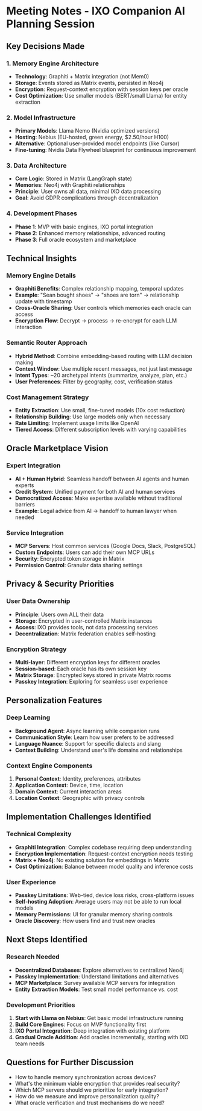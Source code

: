 # Meeting Notes - IXO Companion AI Planning Session

## Key Decisions Made

### 1. Memory Engine Architecture

- **Technology**: Graphiti + Matrix integration (not Mem0)
- **Storage**: Events stored as Matrix events, persisted in Neo4j
- **Encryption**: Request-context encryption with session keys per oracle
- **Cost Optimization**: Use smaller models (BERT/small Llama) for entity extraction

### 2. Model Infrastructure

- **Primary Models**: Llama Nemo (Nvidia optimized versions)
- **Hosting**: Nebius (EU-hosted, green energy, $2.50/hour H100)
- **Alternative**: Optional user-provided model endpoints (like Cursor)
- **Fine-tuning**: Nvidia Data Flywheel blueprint for continuous improvement

### 3. Data Architecture

- **Core Logic**: Stored in Matrix (LangGraph state)
- **Memories**: Neo4j with Graphiti relationships
- **Principle**: User owns all data, minimal IXO data processing
- **Goal**: Avoid GDPR complications through decentralization

### 4. Development Phases

- **Phase 1**: MVP with basic engines, IXO portal integration
- **Phase 2**: Enhanced memory relationships, advanced routing
- **Phase 3**: Full oracle ecosystem and marketplace

## Technical Insights

### Memory Engine Details

- **Graphiti Benefits**: Complex relationship mapping, temporal updates
- **Example**: "Sean bought shoes" → "shoes are torn" → relationship update with timestamp
- **Cross-Oracle Sharing**: User controls which memories each oracle can access
- **Encryption Flow**: Decrypt → process → re-encrypt for each LLM interaction

### Semantic Router Approach

- **Hybrid Method**: Combine embedding-based routing with LLM decision making
- **Context Window**: Use multiple recent messages, not just last message
- **Intent Types**: ~20 archetypal intents (summarize, analyze, plan, etc.)
- **User Preferences**: Filter by geography, cost, verification status

### Cost Management Strategy

- **Entity Extraction**: Use small, fine-tuned models (10x cost reduction)
- **Relationship Building**: Use large models only when necessary
- **Rate Limiting**: Implement usage limits like OpenAI
- **Tiered Access**: Different subscription levels with varying capabilities

## Oracle Marketplace Vision

### Expert Integration

- **AI + Human Hybrid**: Seamless handoff between AI agents and human experts
- **Credit System**: Unified payment for both AI and human services
- **Democratized Access**: Make expertise available without traditional barriers
- **Example**: Legal advice from AI → handoff to human lawyer when needed

### Service Integration

- **MCP Servers**: Host common services (Google Docs, Slack, PostgreSQL)
- **Custom Endpoints**: Users can add their own MCP URLs
- **Security**: Encrypted token storage in Matrix
- **Permission Control**: Granular data sharing settings

## Privacy & Security Priorities

### User Data Ownership

- **Principle**: Users own ALL their data
- **Storage**: Encrypted in user-controlled Matrix instances
- **Access**: IXO provides tools, not data processing services
- **Decentralization**: Matrix federation enables self-hosting

### Encryption Strategy

- **Multi-layer**: Different encryption keys for different oracles
- **Session-based**: Each oracle has its own session key
- **Matrix Storage**: Encrypted keys stored in private Matrix rooms
- **Passkey Integration**: Exploring for seamless user experience

## Personalization Features

### Deep Learning

- **Background Agent**: Async learning while companion runs
- **Communication Style**: Learn how user prefers to be addressed
- **Language Nuance**: Support for specific dialects and slang
- **Context Building**: Understand user's life domains and relationships

### Context Engine Components

1. **Personal Context**: Identity, preferences, attributes
2. **Application Context**: Device, time, location
3. **Domain Context**: Current interaction areas
4. **Location Context**: Geographic with privacy controls

## Implementation Challenges Identified

### Technical Complexity

- **Graphiti Integration**: Complex codebase requiring deep understanding
- **Encryption Implementation**: Request-context encryption needs testing
- **Matrix + Neo4j**: No existing solution for embeddings in Matrix
- **Cost Optimization**: Balance between model quality and inference costs

### User Experience

- **Passkey Limitations**: Web-tied, device loss risks, cross-platform issues
- **Self-hosting Adoption**: Average users may not be able to run local models
- **Memory Permissions**: UI for granular memory sharing controls
- **Oracle Discovery**: How users find and trust new oracles

## Next Steps Identified

### Research Needed

- **Decentralized Databases**: Explore alternatives to centralized Neo4j
- **Passkey Implementation**: Understand limitations and alternatives
- **MCP Marketplace**: Survey available MCP servers for integration
- **Entity Extraction Models**: Test small model performance vs. cost

### Development Priorities

1. **Start with Llama on Nebius**: Get basic model infrastructure running
2. **Build Core Engines**: Focus on MVP functionality first
3. **IXO Portal Integration**: Deep integration with existing platform
4. **Gradual Oracle Addition**: Add oracles incrementally, starting with IXO team needs

## Questions for Further Discussion

- How to handle memory synchronization across devices?
- What's the minimum viable encryption that provides real security?
- Which MCP servers should we prioritize for early integration?
- How do we measure and improve personalization quality?
- What oracle verification and trust mechanisms do we need?

